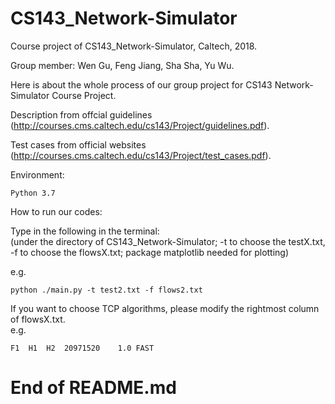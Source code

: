 # CS143_Network-Simulator
Course project of CS143_Network-Simulator, Caltech, 2018.  

Group member: Wen Gu, Feng Jiang, Sha Sha, Yu Wu.

Here is about the whole process of our group project for CS143 Network-Simulator Course Project.  

Description from offcial guidelines (http://courses.cms.caltech.edu/cs143/Project/guidelines.pdf).  

Test cases from official websites (http://courses.cms.caltech.edu/cs143/Project/test_cases.pdf).  

Environment:  

    Python 3.7
  
How to run our codes:  

Type in the following in the terminal:  
(under the directory of CS143_Network-Simulator; -t to choose the testX.txt, -f to choose the flowsX.txt; package matplotlib needed for plotting)  

e.g.  
  
    python ./main.py -t test2.txt -f flows2.txt  
    
If you want to choose TCP algorithms, please modify the rightmost column of flowsX.txt.   
e.g.   

    F1	H1	H2	20971520	1.0	FAST  
  
# End of README.md
